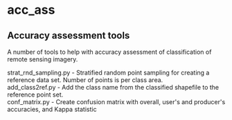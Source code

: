 # acc_ass
## Accuracy assessment tools
A number of tools to help with accuracy assessment of classification of remote sensing imagery.

strat_rnd_sampling.py - Stratified random point sampling for creating a reference data set. Number of points is per class area. <br>
add_class2ref.py - Add the class name from the classified shapefile to the reference point set. <br>
conf_matrix.py - Create confusion matrix with overall, user's and producer's accuracies, and Kappa statistic


